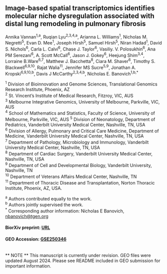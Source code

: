 ## Image-based spatial transcriptomics identifies molecular niche dysregulation associated with distal lung remodeling in pulmonary fibrosis

Annika Vannan<sup>1,a</sup>, Ruqian Lyu<sup>2,3,4,a</sup>, Arianna L. Williams<sup>1</sup>, Nicholas M. Negretti<sup>5</sup>, Evan D. Mee<sup>1</sup>, Joseph Hirsh<sup>5</sup>, Samuel Hirsh<sup>5</sup>, Niran Hadad<sup>1</sup>,
David S. Nichols<sup>6</sup>, Carla L. Calvi<sup>6</sup>, Chase J. Taylor<sup>6</sup>, Vasiliy. V. Polosukhin<sup>6</sup>, Ana PM Serezani<sup>6</sup>, A. Scott McCall<sup>6</sup>, Jason J. Gokey<sup>6</sup>, 
Heejung Shim<sup>3,4</sup>, Lorraine B.Ware<sup>6,7</sup>, Matthew J. Bacchetta<sup>8</sup>, Ciara M. Shaver<sup>6</sup>, Timothy S. Blackwell<sup>6,9,10</sup>, 
Rajat Walia<sup>11</sup>, Jennifer MS Sucre<sup>5,9</sup>, Jonathan A. Kropski<sup>6,9,10,b</sup>, Davis J McCarthy<sup>2,3,4,b</sup>, Nicholas E. Banovich<sup>1,b,*</sup>

<sup>1</sup> Division of Bioinnovation and Genome Sciences, Translational Genomics Research Institute, Phoenix, AZ \
<sup>2</sup> St. Vincent’s Institute of Medical Research, Fitzroy, VIC, AUS \
<sup>3</sup> Melbourne Integrative Genomics, University of Melbourne, Parkville, VIC, AUS \
<sup>4</sup> School of Mathematics and Statistics, Faculty of Science, University of Melbourne, Parkville, VIC, AUS
<sup>5</sup> Division of Neonatology, Department of Pediatrics, Vanderbilt University Medical Center, Nashville, TN, USA \
<sup>6</sup> Division of Allergy, Pulmonary and Critical Care Medicine, Department of Medicine, Vanderbilt University Medical Center, Nashville, TN, USA \
<sup>7</sup> Department of Pathology, Microbiology and Immunology, Vanderbilt University Medical Center, Nashville, TN, USA \
<sup>8</sup> Department of Cardiac Surgery, Vanderbilt University Medical Center, Nashville, TN, USA \
<sup>9</sup> Department of Cell and Developmental Biology, Vanderbilt University, Nashville, TN \
<sup>10</sup> Department of Veterans Affairs Medical Center, Nashville, TN \
<sup>11</sup> Department of Thoracic Disease and Transplantation, Norton Thoracic Institute, Phoenix, AZ, USA. 

<sup>a</sup> Authors contributed equally to the work.  \
<sup>b</sup> Authors jointly supervised the work. \
<sup>*</sup> Corresponding author information: Nicholas E Banovich, nbanovich@tgen.org


#### BiorXiv preprint: [URL](https://www.biorxiv.org/content/10.1101/2023.12.15.571954v2)
#### GEO Accession: [GSE250346](https://www.ncbi.nlm.nih.gov/geo/query/acc.cgi?acc=GSE250346)

\
** NOTE ** 
This manuscript is currently under revision. GEO files were updated August 2024. Please see README included in GEO submission for important information.
